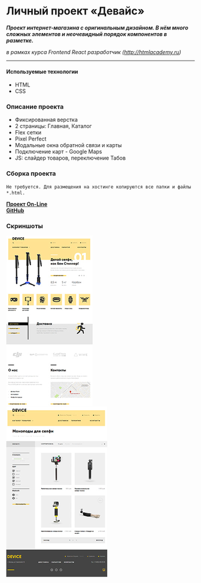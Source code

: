 # Личный проект «Девайс»  
***Проект интернет-магазина с оригинальным дизайном. В нём много сложных элементов и неочевидный порядок компонентов в разметке.***

_в рамках курса Frontend React разработчик (http://htmlacademy.ru)_
- - - 
#### Используемые технологии
*   HTML
*   CSS

### Описание проекта

*   Фиксированная верстка
*   2 страницы: Главная, Каталог
*   Flex сетки
*   Pixel Perfect
*   Модальные окна обратной связи и карты
*   Подключение карт - Google Maps
*   JS: слайдер товаров, переключение Табов

### Сборка проекта
    Не требуется. Для размещения на хостинге копируются все папки и файлы *.html.

__[Проект On-Line](https://device.dendev.ru)__  
__[GitHub](https://github.com/ndserg/1139383-device-26)__  
  
### Скриншоты  
![Скриншот Главная](/screenshots/index.jpg)
![Скриншот Главная](/screenshots/catalog.jpg)

